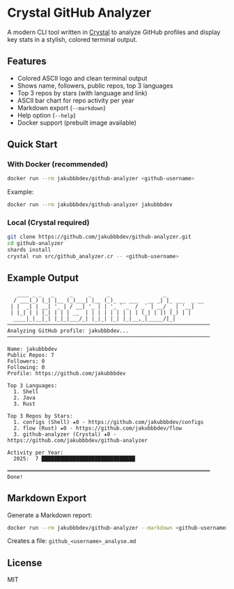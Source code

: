 # Crystal GitHub Analyzer

A modern CLI tool written in [Crystal](https://crystal-lang.org/) to analyze GitHub profiles and display key stats in a stylish, colored terminal output.

## Features
- Colored ASCII logo and clean terminal output
- Shows name, followers, public repos, top 3 languages
- Top 3 repos by stars (with language and link)
- ASCII bar chart for repo activity per year
- Markdown export (`--markdown`)
- Help option (`--help`)
- Docker support (prebuilt image available)

## Quick Start

### With Docker (recommended)
```sh
docker run --rm jakubbbdev/github-analyzer <github-username>
```
Example:
```sh
docker run --rm jakubbbdev/github-analyzer jakubbbdev
```

### Local (Crystal required)
```sh
git clone https://github.com/jakubbbdev/github-analyzer.git
cd github-analyzer
shards install
crystal run src/github_analyzer.cr -- <github-username>
```

## Example Output
```
   ____ _ _   _     _     _     _                 _
  / ___(_) |_| |__ (_)___| |__ (_)_ __ ___   __ _| |_ ___  _ __
 | |  _| | __| '_ | / __| '_ | | '_ ` _  / _` | __/ _ | '__|
 | |_| | | |_| | | | __  | | | | | | | | | (_| | || (_) | |
  ____|_|__|_| |_|_|___/_| |_|_| |_| |_|__,_|_____/|_|
─────────────────────────────────────────────────────────────────
Analyzing GitHub profile: jakubbbdev...
─────────────────────────────────────────────────────────────────

Name: jakubbbdev
Public Repos: 7
Followers: 0
Following: 0
Profile: https://github.com/jakubbbdev

Top 3 Languages:
  1. Shell
  2. Java
  3. Rust

Top 3 Repos by Stars:
  1. configs (Shell) ★0 - https://github.com/jakubbbdev/configs
  2. flow (Rust) ★0 - https://github.com/jakubbbdev/flow
  3. github-analyzer (Crystal) ★0 - https://github.com/jakubbbdev/github-analyzer

Activity per Year:
  2025:  7 ██████████████████████████████

═════════════════════════════════════════════════════════════════
Done!
```

## Markdown Export
Generate a Markdown report:
```sh
docker run --rm jakubbbdev/github-analyzer --markdown <github-username>
```
Creates a file: `github_<username>_analyse.md`

## License
MIT  
 